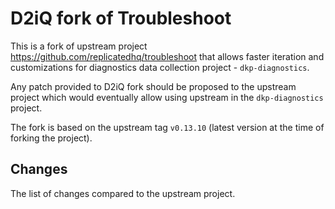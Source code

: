 # D2iQ fork of Troubleshoot

This is a fork of upstream project https://github.com/replicatedhq/troubleshoot
that allows faster iteration and customizations for diagnostics data collection
project - `dkp-diagnostics`.

Any patch provided to D2iQ fork should be proposed to the upstream project which
would eventually allow using upstream in the `dkp-diagnostics` project.

The fork is based on the upstream tag `v0.13.10` (latest version at the time of
forking the project).

## Changes

The list of changes compared to the upstream project.
